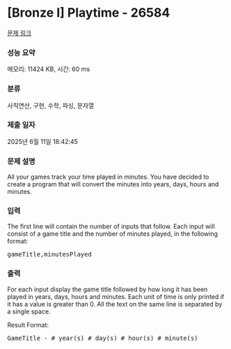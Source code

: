 # [Bronze I] Playtime - 26584 

[문제 링크](https://www.acmicpc.net/problem/26584) 

### 성능 요약

메모리: 11424 KB, 시간: 60 ms

### 분류

사칙연산, 구현, 수학, 파싱, 문자열

### 제출 일자

2025년 6월 11일 18:42:45

### 문제 설명

<p>All your games track your time played in minutes. You have decided to create a program that will convert the minutes into years, days, hours and minutes.</p>

<p> </p>

### 입력 

 <p>The first line will contain the number of inputs that follow. Each input will consist of a game title and the number of minutes played, in the following format:</p>

<pre>gameTitle,minutesPlayed</pre>

### 출력 

 <p>For each input display the game title followed by how long it has been played in years, days, hours and minutes. Each unit of time is only printed if it has a value is greater than 0. All the text on the same line is separated by a single space.</p>

<p>Result Format:</p>

<pre>GameTitle - # year(s) # day(s) # hour(s) # minute(s)</pre>

